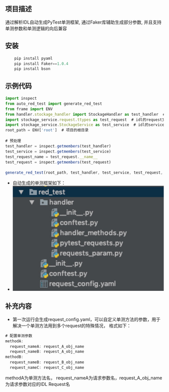 ## 项目描述
通过解析IDL自动生成PyTest单测框架,
通过Faker库辅助生成部分参数,
并且支持单测参数和单测逻辑的向后兼容

## 安装
```javascript
    pip install pyaml
    pip install Faker==1.0.4
    pip install bson
```

## 示例代码
```javascript
import inspect
from auto_red_test import generate_red_test
from frame import ENV
from handler.stockage_handler import StockageHandler as test_handler  # 需要单测的handler
import stockage_service.request.ttypes as test_request  # idl的request文件
import stockage_service.StockageService as test_service  # idl的service文件
root_path = ENV['root']  # 项目的根目录

# 预处理
test_handler = inspect.getmembers(test_handler)
test_service = inspect.getmembers(test_service)
test_request_name = test_request.__name__
test_request = inspect.getmembers(test_request)

generate_red_test(root_path, test_handler, test_service, test_request, test_request_name)
```
* 自动生成的单测框架如下：
* ![image](https://raw.githubusercontent.com/qjjayy/red_test/master/image/red_test.jpeg)

## 补充内容
* 第一次运行会生成request_config.yaml，可以自定义单测方法的参数，用于解决一个单测方法用到多个request的特殊情况，
格式如下：
```javascript
# 配置单测参数
methodA:
  request_nameA: request_A_obj_name
  request_nameB: request_A_obj_name
methodB:
  request_nameB: request_B_obj_name
  request_nameC: request_C_obj_name
```
methodA为单测方法名， request_nameA为请求参数名，request_A_obj_name为请求参数对应的IDL Request名
